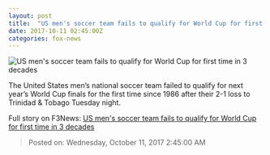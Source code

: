 ```yaml
---
layout: post
title:  "US men's soccer team fails to qualify for World Cup for first time in 3 decades"
date: 2017-10-11 02:45:00Z
categories: fox-news
---
```


![US men's soccer team fails to qualify for World Cup for first time in 3 decades](http://a57.foxnews.com/images.foxnews.com/content/fox-news/sports/2017/10/10/us-mens-soccer-team-fails-to-qualify-for-world-cup-for-first-time-in-3-decades/_jcr_content/article-text/article-par-11/inline_spotlight_ima/image.img.jpg/612/344/1507689353906.jpg?ve=1&tl=1)

The United States men’s national soccer team failed to qualify for next year’s World Cup finals for the first time since 1986 after their 2-1 loss to Trinidad & Tobago Tuesday night.


Full story on F3News: [US men's soccer team fails to qualify for World Cup for first time in 3 decades](http://www.f3nws.com/n/QtRWmB)

> Posted on: Wednesday, October 11, 2017 2:45:00 AM
